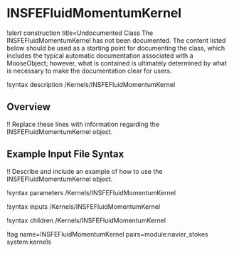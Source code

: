 # INSFEFluidMomentumKernel

!alert construction title=Undocumented Class
The INSFEFluidMomentumKernel has not been documented. The content listed below should be used as a starting point for
documenting the class, which includes the typical automatic documentation associated with a
MooseObject; however, what is contained is ultimately determined by what is necessary to make the
documentation clear for users.

!syntax description /Kernels/INSFEFluidMomentumKernel

## Overview

!! Replace these lines with information regarding the INSFEFluidMomentumKernel object.

## Example Input File Syntax

!! Describe and include an example of how to use the INSFEFluidMomentumKernel object.

!syntax parameters /Kernels/INSFEFluidMomentumKernel

!syntax inputs /Kernels/INSFEFluidMomentumKernel

!syntax children /Kernels/INSFEFluidMomentumKernel

!tag name=INSFEFluidMomentumKernel pairs=module:navier_stokes system:kernels

